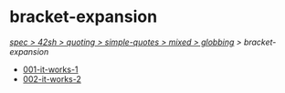# bracket-expansion

*[spec > 42sh > quoting > simple-quotes > mixed > globbing](..) > bracket-expansion*

* [001-it-works-1](./001-it-works-1)
* [002-it-works-2](./002-it-works-2)
